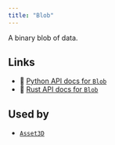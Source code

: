```yaml
---
title: "Blob"
---
```


A binary blob of data.


## Links
 * 🐍 [Python API docs for `Blob`](https://ref.rerun.io/docs/python/stable/common/components#rerun.components.Blob)
 * 🦀 [Rust API docs for `Blob`](https://docs.rs/rerun/latest/rerun/components/struct.Blob.html)


## Used by

* [`Asset3D`](../archetypes/asset3d.md)

